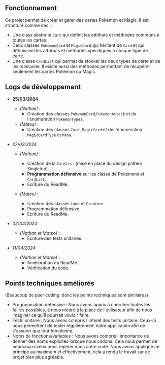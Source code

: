 ## Fonctionnement

Ce projet permet de créer et gérer des cartes Pokémon et Magic. 
Il est structuré comme ceci : 
- Une class abstraite `Card` qui définit les attributs et méthodes communs à toutes les cartes.
- Deux classes `PokemonCard` et `MagicCard` qui héritent de `Card` et qui définissent les attributs et méthodes spécifiques à chaque type de carte.
- Une classe `CardList` qui permet de stocker les deux types de carte et de les manipuler. Il existe aussi des méthodes permettant de récupérer seulement les cartes Pokémon ou Magic.

## Logs de développement
- **25/03/2024** 
  - *(Nathan)* :
      - Création des classes `PokemonCard`,`PokemonAttack` et de l'énumeration `PokemonTypes`.
  -  *(Mateo)* :
      - Création des classes `Card`, `MagicCard` et de l'énumeration `MagicCardType` et `Mana`.


- *27/03/2024*
  -  *(Nathan)* :
      - Création de la `CardList` (mise en place du design pattern Singleton).
      - **Programmation défensive** sur les classe de Pokémons et `CardList`.
      - Ecriture du ReadMe.
     
  -  *(Mateo)* :
      - Création des classes `Land` et `Creature`
      - Programmation défensive.
      - Ecriture du ReadMe.

- *02/04/2024*
    -  *(Nathan et Mateo)* :
        - Ecriture des tests unitaires.

- *11/04/2024*
    -  *(Nathan et Mateo)* :
        - Amélioration du ReadMe.
        - Vérification du code.


## Points techniques améliorés
(Beaucoup de peer coding, donc les points techniques sont similaires)
- Programmation défensive : Nous avons appris à chercher toutes les failles possibles, à nous mettre à la place de l'utilisateur afin de nous imaginer ce qu'il pourrait vouloir faire.
- Tests unitaire : Nous avons compris l'intérêt des tests unitaire. Ceux-ci nous permettent de tester régulièrement notre application afin de s'assurer que tout fonctionne.  
- Noms de fonctions/variables : Nous avons compris l'importance de donner des noms explicites lorsque nous codons. Cela nous permet de beaucoup mieux nous repérer dans notre code. Nous avons appliqué ce principe au maximum et effectivement, cela a rendu le travail sur ce projet bien plus agréable.
